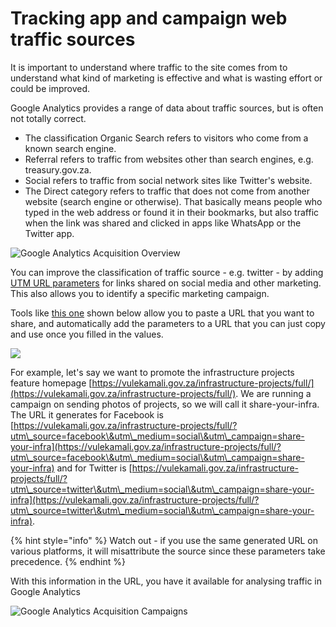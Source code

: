 # Tracking app and campaign web traffic sources

It is important to understand where traffic to the site comes from to understand what kind of marketing is effective and what is wasting effort or could be improved.

Google Analytics provides a range of data about traffic sources, but is often not totally correct.&#x20;

* The classification Organic Search refers to visitors who come from a known search engine.&#x20;
* Referral refers to traffic from websites other than search engines, e.g. treasury.gov.za.&#x20;
* Social refers to traffic from social network sites like Twitter's website.&#x20;
* The Direct category refers to traffic that does not come from another website (search engine or otherwise). That basically means people who typed in the web address or found it in their bookmarks, but also traffic when the link was shared and clicked in apps like WhatsApp or the Twitter app.

![Google Analytics Acquisition Overview](../../.gitbook/assets/Screenshot\_2020-07-22\_15-58-33.png)

You can improve the classification of traffic source - e.g. twitter - by adding [UTM URL parameters](https://support.google.com/analytics/answer/1033863) for links shared on social media and other marketing. This also allows you to identify a specific marketing campaign.

Tools like [this one](https://ga-dev-tools.appspot.com/campaign-url-builder/) shown below allow you to paste a URL that you want to share, and automatically add the parameters to a URL that you can just copy and use once you filled in the values.&#x20;

![](../../.gitbook/assets/Screenshot\_2020-05-10\_11-40-00.png)

For example, let's say we want to promote the infrastructure projects feature homepage [https://vulekamali.gov.za/infrastructure-projects/full/](https://vulekamali.gov.za/infrastructure-projects/full/). We are running a campaign on sending photos of projects, so we will call it share-your-infra. The URL it generates for Facebook is [https://vulekamali.gov.za/infrastructure-projects/full/?utm\_source=facebook\&utm\_medium=social\&utm\_campaign=share-your-infra](https://vulekamali.gov.za/infrastructure-projects/full/?utm\_source=facebook\&utm\_medium=social\&utm\_campaign=share-your-infra) and for Twitter is [https://vulekamali.gov.za/infrastructure-projects/full/?utm\_source=twitter\&utm\_medium=social\&utm\_campaign=share-your-infra](https://vulekamali.gov.za/infrastructure-projects/full/?utm\_source=twitter\&utm\_medium=social\&utm\_campaign=share-your-infra).

{% hint style="info" %}
Watch out - if you use the same generated URL on various platforms, it will misattribute the source since these parameters take precedence.
{% endhint %}

With this information in the URL, you have it available for analysing traffic in Google Analytics

![Google Analytics Acquisition Campaigns](../../.gitbook/assets/Screenshot\_2020-07-22\_18-04-35.png)
